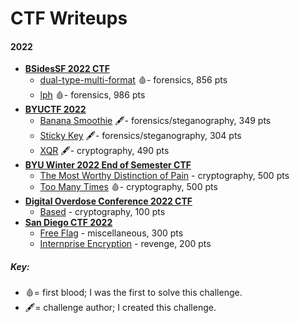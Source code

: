# CTF Writeups

#### 2022
- [**BSidesSF 2022 CTF**](./bsidessf-22/)
	- [dual-type-multi-format](./bsidessf-22/dual-type-multi-format/) 🩸- forensics, 856 pts
	- [lph](./bsidessf-22/lph/) 🩸- forensics, 986 pts
- [**BYUCTF 2022**](./byuctf-22/)
	- [Banana Smoothie](./byuctf-22/banana-smoothie/) 🖋- forensics/steganography, 349 pts
	- [Sticky Key](./byuctf-22/sticky-key/) 🖋- forensics/steganography, 304 pts
	- [XQR](./byuctf-22/xqr) 🖋- cryptography, 490 pts
- [**BYU Winter 2022 End of Semester CTF**](./byuctf-w22/)
	- [The Most Worthy Distinction of Pain](./byuctf-w22/themostworthydistinctionofpain/) - cryptography, 500 pts
	- [Too Many Times](./byuctf-w22/toomanytimes/) 🩸- cryptography, 500 pts
- [**Digital Overdose Conference 2022 CTF**](./doctf-22)
	- [Based](./doctf-22/based/) - cryptography, 100 pts
- [**San Diego CTF 2022**](./sdctf-22/)
	- [Free Flag](./sdctf-22/free-flag/) - miscellaneous, 300 pts
	- [Internprise Encryption](./sdctf-22/internprise-encryption/) - revenge, 200 pts


##### Key:
- 🩸= first blood; I was the first to solve this challenge.
- 🖋= challenge author; I created this challenge.
